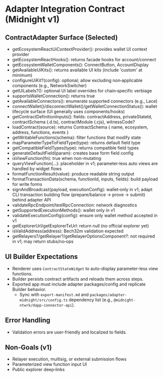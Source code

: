 # Adapter Integration Contract (Midnight v1)

## ContractAdapter Surface (Selected)

- getEcosystemReactUiContextProvider(): provides wallet UI context provider
- getEcosystemReactHooks(): returns facade hooks for account/connect
- getEcosystemWalletComponents(): ConnectButton, AccountDisplay
- getAvailableUiKits(): returns available UI kits (include 'custom' at minimum)
- configureUiKit?(config): optional; allow excluding non‑applicable components (e.g., NetworkSwitcher)
- getUiLabels?(): optional UI label overrides for chain‑specific verbiage
- supportsWalletConnection(): returns true
- getAvailableConnectors(): enumerate supported connectors (e.g., Lace)
- connectWallet()/disconnectWallet()/getWalletConnectionStatus(): wallet lifecycle surface (UI generally uses components/hooks)
- getContractDefinitionInputs(): fields: contractAddress, privateStateId, contractSchema (.d.ts), contractModule (.cjs), witnessCode?
- loadContract(source): returns ContractSchema { name, ecosystem, address, functions, events }
- getWritableFunctions(schema): filter functions that modify state
- mapParameterTypeToFieldType(type): returns default field type
- getCompatibleFieldTypes(type): returns compatible field types
- generateDefaultField(param): creates base form field config
- isViewFunction(fn): true when non-mutating
- queryViewFunction(...): placeholder in v1; parameter‑less auto views are handled by widget flows
- formatFunctionResult(value): produce readable string output
- formatTransactionData(schema, functionId, inputs, fields): build payload for write forms
- signAndBroadcast(payload, executionConfig): wallet‑only in v1; adapt CLI transaction building flow (prepare/balance → prove → submit) behind adapter API
- validateRpcEndpoint/testRpcConnection: network diagnostics
- getSupportedExecutionMethods(): wallet only in v1
- validateExecutionConfig(config): ensure only wallet method accepted in v1
- getExplorerUrl/getExplorerTxUrl: return null (no official explorer yet)
- isValidAddress(address): Bech32m validation expected
- getRelayers?/getRelayer?/getRelayerOptionsComponent?: not required in v1; may return stubs/no‑ops

## UI Builder Expectations

- Renderer uses `ContractStateWidget` to auto-display parameter-less view functions.
- Builder persists contract artifacts and reloads them across steps.
- Exported app must include adapter packages/config and replicate Builder behavior.
  - Sync with `export-manifest.md` and `packages/adapter-midnight/src/config.ts` dependency list (e.g., `@midnight-ntwrk/dapp-connector-api`).

## Error Handling

- Validation errors are user-friendly and localized to fields.

## Non‑Goals (v1)

- Relayer execution, multisig, or external submission flows
- Parameterized view function input UI
- Public explorer deep‑links
